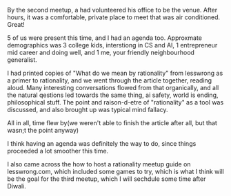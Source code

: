 By the second meetup, a had volunteered his office to be the venue. After hours, it was a comfortable, private place to meet that was air conditioned. Great!

5 of us were present this time, and I had an agenda too. Approxmate demographics was 3 college kids, interstiong in CS and AI, 1 entrepreneur mid career and doing well, and 1 me, your friendly neighbourhood generalist. 

I had printed copies of "What do we mean by rationality" from lesswrong as a primer to rationality, and we went through the article together, reading aloud. Many interesting conversations flowed from that organically, and all the natural qestions led towards the same thing, ai safety, world is ending, philosophical stuff. The point and raison-d-etre of "rationality" as a tool was discussed, and also brought up was typical mind fallacy. 

All in all, time flew by(we weren't able to finish the article after all, but that wasn;t the point anyway)

I think having an agenda was definitely the way to do, since things proceeded a lot smoother this time. 

I also came across the how to host a rationality meetup guide on lesswrong.com, which included some games to try, which is what I think will be the goal for the third meetup, which I will sechdule some time after Diwali. 